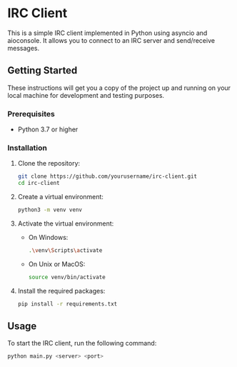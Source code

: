 # IRC Client

This is a simple IRC client implemented in Python using asyncio and aioconsole. It allows you to connect to an IRC server and send/receive messages.

## Getting Started

These instructions will get you a copy of the project up and running on your local machine for development and testing purposes.

### Prerequisites

- Python 3.7 or higher

### Installation

1. Clone the repository:
    ```bash
    git clone https://github.com/yourusername/irc-client.git
    cd irc-client
    ```

2. Create a virtual environment:
    ```bash
    python3 -m venv venv
    ```

3. Activate the virtual environment:
    - On Windows:
        ```bash
        .\venv\Scripts\activate
        ```
    - On Unix or MacOS:
        ```bash
        source venv/bin/activate
        ```

4. Install the required packages:
    ```bash
    pip install -r requirements.txt
    ```

## Usage

To start the IRC client, run the following command:

```bash
python main.py <server> <port>
